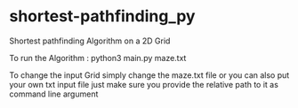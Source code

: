 # shortest-pathfinding_py
Shortest pathfinding Algorithm on a 2D Grid

To run the Algorithm : python3 main.py maze.txt

To change the input Grid simply change the maze.txt file or you can also put your own txt input file just make sure you provide the relative path to it as command line argument


